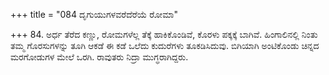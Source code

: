 +++
title = "084 ದೃಗುಯುಗಳವರೆದೆರೆಯೆ ರೋಮಾ"

+++
84.  ಅರ್ಧ ತೆರೆದ ಕಣ್ಣು, ರೋಮಗಳೆಲ್ಲ ತೆಕ್ಕೆ ಹಾಕಿಕೊಂಡಿವೆ, ಕೊರಳು ಪಕ್ಕಕ್ಕೆ  ಬಾಗಿವೆ. ಹಿಂಗಾಲಿನಲ್ಲಿ ನಿಂತು ತಮ್ಮ ಗೊರಸುಗಳನ್ನು ತೂಗಿ ಆಕಡೆ ಈ ಕಡೆ ಒಲೆದು ಕುದುರೆಗಳು ತೂಕಡಿಸಿದುವು. ಬಿಗಿಯಾಗಿ ಅಂಟಿಕೊಂಡು ಚಿನ್ನದ ಮರಗೋಡುಗಳ ಮೇಲೆ ಒರಗಿ. ರಾವುತರು  ನಿದ್ರಾ ಮುಗ್ಧರಾಗಿದ್ದರು.